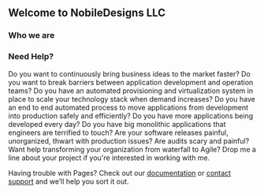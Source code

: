 ## Welcome to NobileDesigns LLC

### Who we are

### Need Help?
Do you want to continuously bring business ideas to the market faster?
Do you want to break barriers between application development and operation teams?
Do you have an automated provisioning and virtualization system in place to scale your technology stack when demand increases?
Do you have an end to end automated process to move applications from development into production safely and efficiently?
Do you have more applications being developed every day?
Do you have big monolithic applications that engineers are terrified to touch?
Are your software releases painful, unorganized, thwart with production issues?
Are audits scary and painful?
Want help transforming your organization from waterfall to Agile? Drop me a line about your project if you're interested in working with me.

Having trouble with Pages? Check out our [documentation](https://docs.github.com/categories/github-pages-basics/) or [contact support](https://support.github.com/contact) and we’ll help you sort it out.
